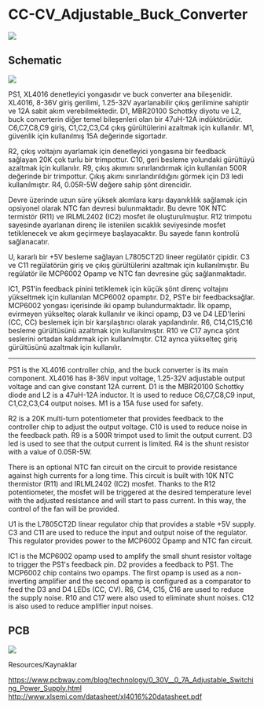 # CC-CV_Adjustable_Buck_Converter
![](https://github.com/mustafasenel/CC-CV_Adjustable_Buck_Converter/blob/main/rendered_images/1.jpeg?raw=true)
## Schematic
![](https://github.com/mustafasenel/CC-CV_Adjustable_Buck_Converter/blob/main/Schematic.jpg?raw=true)

PS1, XL4016 denetleyici yongasıdır ve buck converter ana bileşenidir. XL4016, 8-36V giriş gerilimi, 1.25-32V ayarlanabilir çıkış gerilimine sahiptir ve 12A sabit akım verebilmektedir.  D1, MBR20100 Schottky diyotu ve L2, buck converterin diğer temel bileşenleri olan bir 47uH-12A indüktörüdür. C6,C7,C8,C9 giriş, C1,C2,C3,C4 çıkış gürültülerini azaltmak için kullanılır. M1, güvenlik için kullanılmış 15A değerinde sigortadır. 

R2, çıkış voltajını ayarlamak için denetleyici yongasına bir feedback sağlayan 20K çok turlu bir trimpottur. C10, geri besleme yolundaki gürültüyü azaltmak için kullanılır. R9, çıkış akımını sınırlandırmak için kullanılan 500R değerinde bir trimpottur. Çıkış akımı sınırlandırıldığını görmek için D3 ledi kullanılmıştır. R4, 0.05R-5W değere sahip şönt direncidir. 

Devre üzerinde uzun süre yüksek akımlara karşı dayanıklılık sağlamak için opsiyonel olarak NTC fan devresi bulunmaktadır. Bu devre 10K NTC termistör (R11) ve IRLML2402 (IC2) mosfet ile oluşturulmuştur. R12 trimpotu sayesinde ayarlanan direnç ile istenilen sıcaklık seviyesinde mosfet tetiklenecek ve akım geçirmeye başlayacaktır. Bu sayede fanın kontrolü sağlanacatır.

U, kararlı bir +5V besleme sağlayan L7805CT2D lineer regülatör çipidir. C3 ve C11 regülatörün giriş ve çıkış gürültülerini azaltmak için kullanılmıştır. Bu regülatör ile MCP6002 Opamp ve NTC fan devresine güç sağlanmaktadır. 

IC1, PS1'in feedback pinini tetiklemek için küçük şönt direnç voltajını yükseltmek için kullanılan MCP6002 opamptır. D2, PS1'e bir feedbacksağlar. MCP6002 yongası içerisinde iki opamp bulundurmaktadır. İlk opamp, evirmeyen yükselteç olarak kullanılır ve ikinci opamp, D3 ve D4 LED'lerini (CC, CC) beslemek için bir karşılaştırıcı olarak yapılandırılır. R6, C14,C15,C16 besleme gürültüsünü azaltmak için kullanılmıştır. R10 ve C17 ayrıca şönt seslerini ortadan kaldırmak için kullanılmıştır. C12 ayrıca yükselteç giriş gürültüsünü azaltmak için kullanılır.

******************************************************

PS1 is the XL4016 controller chip, and the buck converter is its main component. XL4016 has 8-36V input voltage, 1.25-32V adjustable output voltage and can give constant 12A current. D1 is the MBR20100 Schottky diode and L2 is a 47uH-12A inductor. It is used to reduce C6,C7,C8,C9 input, C1,C2,C3,C4 output noises. M1 is a 15A fuse used for safety.

R2 is a 20K multi-turn potentiometer that provides feedback to the controller chip to adjust the output voltage. C10 is used to reduce noise in the feedback path. R9 is a 500R trimpot used to limit the output current. D3 led is used to see that the output current is limited. R4 is the shunt resistor with a value of 0.05R-5W.

There is an optional NTC fan circuit on the circuit to provide resistance against high currents for a long time. This circuit is built with 10K NTC thermistor (R11) and IRLML2402 (IC2) mosfet. Thanks to the R12 potentiometer, the mosfet will be triggered at the desired temperature level with the adjusted resistance and will start to pass current. In this way, the control of the fan will be provided.

U1 is the L7805CT2D linear regulator chip that provides a stable +5V supply. C3 and C11 are used to reduce the input and output noise of the regulator. This regulator provides power to the MCP6002 Opamp and NTC fan circuit.

IC1 is the MCP6002 opamp used to amplify the small shunt resistor voltage to trigger the PS1's feedback pin. D2 provides a feedback to PS1. The MCP6002 chip contains two opamps. The first opamp is used as a non-inverting amplifier and the second opamp is configured as a comparator to feed the D3 and D4 LEDs (CC, CV). R6, C14, C15, C16 are used to reduce the supply noise. R10 and C17 were also used to eliminate shunt noises. C12 is also used to reduce amplifier input noises.
## PCB
![](https://github.com/mustafasenel/CC-CV_Adjustable_Buck_Converter/blob/main/PCB_print_color.jpg?raw=true)

Resources/Kaynaklar

https://www.pcbway.com/blog/technology/0_30V__0_7A_Adjustable_Switching_Power_Supply.html
http://www.xlsemi.com/datasheet/xl4016%20datasheet.pdf
